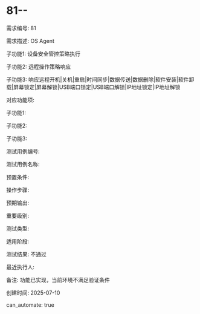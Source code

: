 # 81--

需求编号: 81

需求描述: OS Agent

子功能1: 设备安全管控策略执行

子功能2: 远程操作策略响应

子功能3: 响应远程开机|关机|重启|时间同步|数据传送|数据删除|软件安装|软件卸载|屏幕锁定|屏幕解锁|USB端口锁定|USB端口解锁|IP地址锁定|IP地址解锁


对应功能项: 

子功能1: 

子功能2: 

子功能3: 


测试用例编号: 

测试用例名称: 

预置条件:


操作步骤:


预期输出:


重要级别: 

测试类型: 

适用阶段: 

测试结果: 不通过

最近执行人: 

备注: 功能已实现，当前环境不满足验证条件

创建时间: 2025-07-10

can_automate: true
